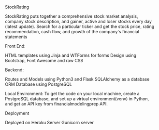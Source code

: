 

StockRating

StockRating puts together a comprehensive stock market analysis, company stock description, and gainer, active and loser stocks every day (latest update). Search for a particular ticker and get the stock price, rating recommendation, cash flow, and growth of the company's financial statements

Front End:

HTML templates using Jinja and WTForms for forms Design using Bootstrap, Font Awesome and raw CSS

Backend:

Routes and Models using Python3 and Flask SQLAlchemy as a database ORM Database using PostgreSQL

Local Environment: To get the code on your local machine, create a PostgreSQL database, and set up a virtual environment(venv) in Python, and get an API key from financialmodelingprep API.

Deployment

Deployed on Heroku Server
Gunicorn server
